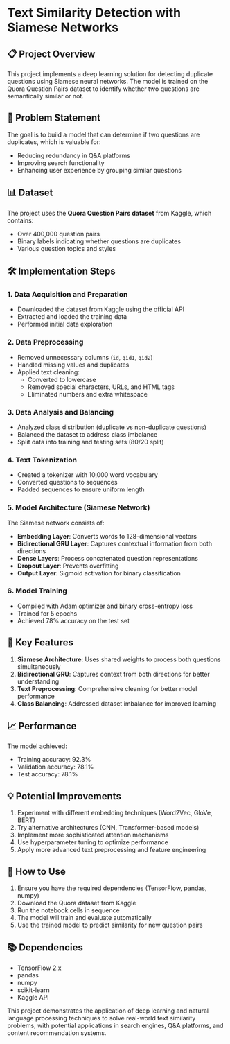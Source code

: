 # Text Similarity Detection with Siamese Networks

## 📋 Project Overview

This project implements a deep learning solution for detecting duplicate questions using Siamese neural networks. The model is trained on the Quora Question Pairs dataset to identify whether two questions are semantically similar or not.

## 🎯 Problem Statement

The goal is to build a model that can determine if two questions are duplicates, which is valuable for:
- Reducing redundancy in Q&A platforms
- Improving search functionality
- Enhancing user experience by grouping similar questions

## 📊 Dataset

The project uses the **Quora Question Pairs dataset** from Kaggle, which contains:
- Over 400,000 question pairs
- Binary labels indicating whether questions are duplicates
- Various question topics and styles

## 🛠️ Implementation Steps

### 1. Data Acquisition and Preparation
- Downloaded the dataset from Kaggle using the official API
- Extracted and loaded the training data
- Performed initial data exploration

### 2. Data Preprocessing
- Removed unnecessary columns (`id`, `qid1`, `qid2`)
- Handled missing values and duplicates
- Applied text cleaning:
  - Converted to lowercase
  - Removed special characters, URLs, and HTML tags
  - Eliminated numbers and extra whitespace

### 3. Data Analysis and Balancing
- Analyzed class distribution (duplicate vs non-duplicate questions)
- Balanced the dataset to address class imbalance
- Split data into training and testing sets (80/20 split)

### 4. Text Tokenization
- Created a tokenizer with 10,000 word vocabulary
- Converted questions to sequences
- Padded sequences to ensure uniform length

### 5. Model Architecture (Siamese Network)

The Siamese network consists of:
- **Embedding Layer**: Converts words to 128-dimensional vectors
- **Bidirectional GRU Layer**: Captures contextual information from both directions
- **Dense Layers**: Process concatenated question representations
- **Dropout Layer**: Prevents overfitting
- **Output Layer**: Sigmoid activation for binary classification

### 6. Model Training
- Compiled with Adam optimizer and binary cross-entropy loss
- Trained for 5 epochs
- Achieved 78% accuracy on the test set

## 🧠 Key Features

1. **Siamese Architecture**: Uses shared weights to process both questions simultaneously
2. **Bidirectional GRU**: Captures context from both directions for better understanding
3. **Text Preprocessing**: Comprehensive cleaning for better model performance
4. **Class Balancing**: Addressed dataset imbalance for improved learning

## 📈 Performance

The model achieved:
- Training accuracy: 92.3%
- Validation accuracy: 78.1%
- Test accuracy: 78.1%

## 💡 Potential Improvements

1. Experiment with different embedding techniques (Word2Vec, GloVe, BERT)
2. Try alternative architectures (CNN, Transformer-based models)
3. Implement more sophisticated attention mechanisms
4. Use hyperparameter tuning to optimize performance
5. Apply more advanced text preprocessing and feature engineering

## 🚀 How to Use

1. Ensure you have the required dependencies (TensorFlow, pandas, numpy)
2. Download the Quora dataset from Kaggle
3. Run the notebook cells in sequence
4. The model will train and evaluate automatically
5. Use the trained model to predict similarity for new question pairs

## 📚 Dependencies

- TensorFlow 2.x
- pandas
- numpy
- scikit-learn
- Kaggle API

This project demonstrates the application of deep learning and natural language processing techniques to solve real-world text similarity problems, with potential applications in search engines, Q&A platforms, and content recommendation systems.
